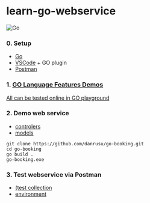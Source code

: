 # learn-go-webservice
![Go](https://github.com/danrusu/learn-go-webservice/workflows/Go/badge.svg?branch=master&event=push)

### 0. Setup
 - [Go](https://golang.org/dl/)
 - [VSCode](https://code.visualstudio.com/download) + GO plugin
 - [Postman](https://www.postman.com/downloads/)


### 1. [GO Language Features Demos](./demo)
[All can be tested online in GO playground](https://play.golang.org)

### 2. Demo web service 
 - [controlers](./webservice/controllers)
 - [models](./webservice/models) 

```
git clone https://github.com/danrusu/go-booking.git
cd go-booking
go build .
go-booking.exe
```

### 3. Test webservice via Postman
 - [(test collection](go-booking.postman_collection.json)
 - [environment](go-booking.postman_environment.json)



